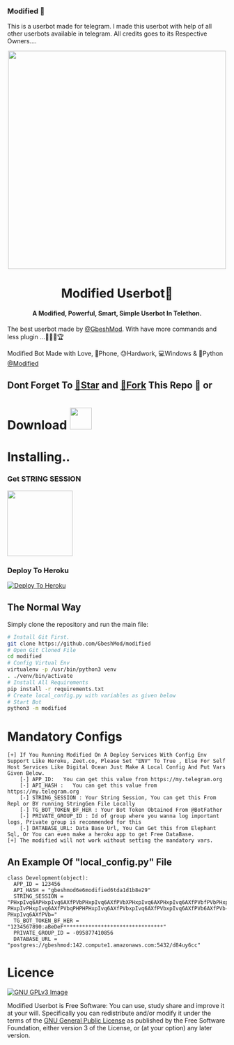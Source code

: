 

### Modified 🤖
This is a userbot made for telegram. I made this userbot with help of all other userbots available in telegram. All credits goes to its Respective Owners....

<p align="center"><a href="https://t.me/Gbesh_bot"><img src="https://telegra.ph/file/66b907a1ccd4ca09f6177.jpg" width="500"></a></p> 
<h1 align="center"><b>Modified Userbot🤖 </b></h1>
<h4 align="center">A Modified, Powerful, Smart, Simple Userbot In Telethon.</h4>

The best userbot made by  [@GbeshMod](https://t.me/Gbesh_bot). With have more commands and less plugin ...🎉🎊✨🏆

Modified  Bot Made with Love, 📱Phone, 😓Hardwork, 💻Windows & 🐍Python [@Modified](https://t.me/Modi) 



## Dont Forget To [🌟Star](https://github.com/GbeshMod/modified/fork) and [🍴Fork](https://github.com/GbeshMod/modified/fork) This Repo 📂 or 
# Download <a href="https://github.com/GbeshMod/modified/archive/main.zip"><img src="https://cdn.dribbble.com/users/151595/screenshots/3517495/icon_downloading.gif" width="50"></a>

# Installing..
### Get STRING SESSION 
<p align="left"><a href="https://repl.it/@gbeshmod/modified#main.py"><img src="https://www.linkpicture.com/q/Repl.png" width="150"></a></p> 

### Deploy To Heroku 
[![Deploy To Heroku](https://www.herokucdn.com/deploy/button.svg)](https://heroku.com/deploy?template=https://github.com/GbeshMod/modified)


## The Normal Way

Simply clone the repository and run the main file:
```sh
# Install Git First.
git clone https://github.com/GbeshMod/modified
# Open Git Cloned File
cd modified
# Config Virtual Env
virtualenv -p /usr/bin/python3 venv
. ./venv/bin/activate
# Install All Requirements 
pip install -r requirements.txt
# Create local_config.py with variables as given below
# Start Bot 
python3 -m modified
```



# Mandatory Configs
```
[+] If You Running Modified On A Deploy Services With Config Env Support Like Heroku, Zeet.co, Please Set "ENV" To True , Else For Self Host Services Like Digital Ocean Just Make A Local Config And Put Vars Given Below.
    [-] APP_ID:   You can get this value from https://my.telegram.org
    [-] API_HASH :   You can get this value from https://my.telegram.org
    [-] STRING_SESSION : Your String Session, You can get this From Repl or BY running StringGen File Locally
    [-] TG_BOT_TOKEN_BF_HER : Your Bot Token Obtained From @BotFather 
    [-] PRIVATE_GROUP_ID : Id of group where you wanna log important logs, Private group is recommended for this
    [-] DATABASE_URL: Data Base Url, You Can Get this from Elephant Sql, Or You can even make a heroku app to get Free DataBase. 
[+] The modified will not work without setting the mandatory vars.
```


## An Example Of "local_config.py" File
```
class Development(object):
  APP_ID = 123456
  API_HASH = "gbeshmod6e6modified6tda1d1b8e29"
  STRING_SESSION = "PHxpIvq6APHxpIvq6AXfPVbPHxpIvq6AXfPVbXPHxpIvq6AXPHxpIvq6AXfPVbfPVbPHxpIvq6AXfPVbPHPHxpIvq6AXfPVbxpIvq6AXfPHxpIvq6AXfPVbPHxpIvq6AXfPVbPPHxpIvq6AXfPVbVPHxpIvq6AXfPVbbPHxpIvq6AXfPVbfPVbA-PHxpIvPHxpIvq6AXfPVbqPHPHPHxpIvq6AXfPVbxpIvq6AXfPVbxpIvq6AXfPVb6AXfPVb-PHxpIvq6AXfPVb="
  TG_BOT_TOKEN_BF_HER = "1234567890:aBeDeF********************************"
  PRIVATE_GROUP_ID = -095877410856
  DATABASE_URL = "postgres://gbeshmod:142.compute1.amazonaws.com:5432/d84uy6cc"
```

# Licence
[![GNU GPLv3 Image](https://www.gnu.org/graphics/gplv3-127x51.png)](http://www.gnu.org/licenses/gpl-3.0.en.html)  

Modified Userbot is Free Software: You can use, study share and improve it at your
will. Specifically you can redistribute and/or modify it under the terms of the
[GNU General Public License](https://www.gnu.org/licenses/gpl.html) as
published by the Free Software Foundation, either version 3 of the License, or
(at your option) any later version. 
